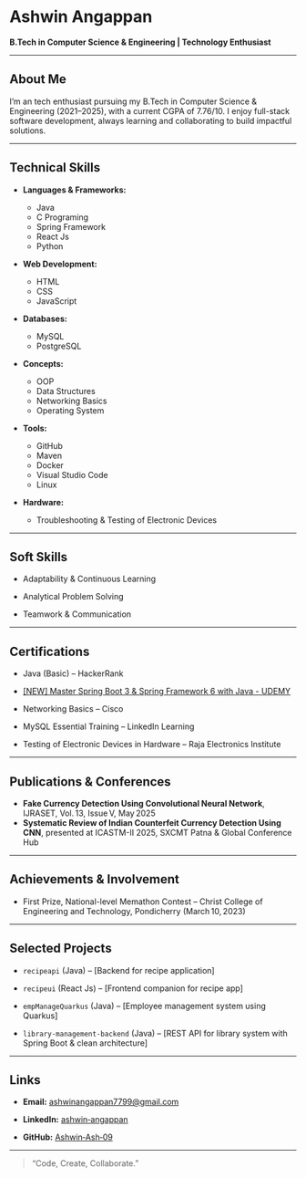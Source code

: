 # Ashwin Angappan

**B.Tech in Computer Science & Engineering | Technology Enthusiast**

---

## About Me
I’m an tech enthusiast pursuing my B.Tech in Computer Science & Engineering (2021–2025), with a current CGPA of 7.76/10. I enjoy full-stack software development, always learning and collaborating to build impactful solutions.

---

##  Technical Skills

- **Languages & Frameworks:** 
    - Java
    - C Programing
    - Spring Framework
    - React Js
    - Python

- **Web Development:** 
    - HTML
    - CSS
    - JavaScript  
- **Databases:** 
    -  MySQL
    - PostgreSQL  
- **Concepts:** 
    - OOP
    - Data Structures
    - Networking Basics 
    - Operating System 
- **Tools:**  
    - GitHub
    - Maven
    - Docker
    - Visual Studio Code
    - Linux


- **Hardware:** 
    - Troubleshooting & Testing of Electronic Devices

---

##  Soft Skills
- Adaptability & Continuous Learning  

- Analytical Problem Solving  
- Teamwork & Communication

---

##  Certifications
- Java (Basic) – HackerRank 
- [[NEW] Master Spring Boot 3 & Spring Framework 6 with Java - UDEMY](https://www.udemy.com/certificate/UC-e7cdd97f-584f-4731-beee-8b66ec8be40e/)
  
- Networking Basics – Cisco  
- MySQL Essential Training – LinkedIn Learning  
- Testing of Electronic Devices in Hardware – Raja Electronics Institute  


---

##  Publications & Conferences
- **Fake Currency Detection Using Convolutional Neural Network**, IJRASET, Vol. 13, Issue V, May 2025
- **Systematic Review of Indian Counterfeit Currency Detection Using CNN**, presented at ICASTM-II 2025, SXCMT Patna & Global Conference Hub 
---

##  Achievements & Involvement
- First Prize, National-level Memathon Contest – Christ College of Engineering and Technology, Pondicherry (March 10, 2023)

---

##  Selected Projects
- `recipeapi` (Java) – [Backend for recipe application]

- `recipeui` (React Js) – [Frontend companion for recipe app]  

- `empManageQuarkus` (Java) – [Employee management system using Quarkus]
- `library-management-backend` (Java) – [REST API for library system with Spring Boot & clean architecture]

---

##  Links
- **Email:** ashwinangappan7799@gmail.com 

- **LinkedIn:** [ashwin‑angappan](https://www.linkedin.com/in/ashwin-angappan/)
- **GitHub:** [Ashwin‑Ash‑09](https://github.com/ashwin-ash-09) 

---



> “Code, Create, Collaborate.”
